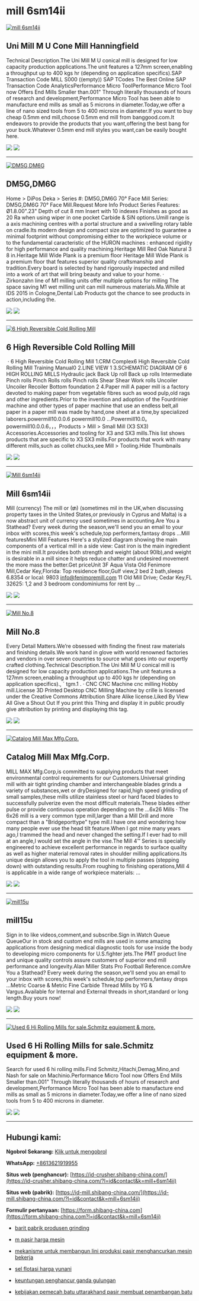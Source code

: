 # mill 6sm14ii

<a href="https://swt.shibang-china.com/?l=id&img&k=mill+6sm14ii" target="_blank">![mill 6sm14ii](http://static.shibang-china.com/all-800x300/328.jpg)</a>

## Uni Mill M U Cone Mill Hanningfield
Technical Description.The Uni Mill M U conical mill is designed for low capacity production applications.The unit features a 127mm screen,enabling a throughput up to 400 kgs hr (depending on application specifics).SAP Transaction Code MILL S000 ((empty)) SAP TCodes The Best Online SAP Transaction Code AnalyticsPerformance Micro ToolPerformance Micro Tool now Offers End Mills Smaller than.001&quot; Through literally thousands of hours of research and development,Performance Micro Tool has been able to manufacture end mills as small as 5 microns in diameter.Today,we offer a line of nano sized tools from 5 to 400 microns in diameter.If you want to buy cheap 0.5mm end mill,choose 0.5mm end mill from banggood.com.It endeavors to provide the products that you want,offering the best bang for your buck.Whatever 0.5mm end mill styles you want,can be easily bought here.


<a href="https://whatsapp.shibangsoft.com/WhatsApp.php" target="_blank" title="WhatsApp">![](http://static.shibang-china.com/icon/whatsapp.png)</a> <a href="https://swt.shibang-china.com/?l=id&icon&k=mill+6sm14ii" target="_blank">![](http://static.shibang-china.com/icon/chat-id.png)</a>

---

<a href="https://swt.shibang-china.com/?l=id&img&k=mill+6sm14ii" target="_blank">![DM5G,DM6G](http://static.shibang-china.com/all-800x300/1383.jpg)</a>

## DM5G,DM6G
Home &gt; DiPos Deka &gt; Series #: DM5G,DM6G 70&#176; Face Mill Series: DM5G,DM6G 70&#176; Face Mill.Request More Info Product Series Features: &#216;1.8.00&quot;.23&quot; Depth of cut 8 mm Insert with 10 indexes Finishes as good as 20 Ra when using wiper in one pocket Carbide &amp; SiN options.Umill range is a axis machining centres with a portal structure and a swivelling rotary table on cradle.Its modern design and compact size are optimized to guarantee a minimal footprint without compromising either to the workpiece volume or to the fundamental caracteristic of the HURON machines : enhanced rigidity for high performance and quality machining.Heritage Mill Red Oak Natural 3 8 in.Heritage Mill Wide Plank is a premium floor Heritage Mill Wide Plank is a premium floor that features superior quality craftsmanship and tradition.Every board is selected by hand rigorously inspected and milled into a work of art that will bring beauty and value to your home.&nbsp;&#0183;&#32;Zirkonzahn line of M1 milling units offer multiple options for milling The space saving M1 wet milling unit can mill numerous materials.Ma.While at IDS 2015 in Cologne,Dental Lab Products got the chance to see products in action,including the.


<a href="https://whatsapp.shibangsoft.com/WhatsApp.php" target="_blank" title="WhatsApp">![](http://static.shibang-china.com/icon/whatsapp.png)</a> <a href="https://swt.shibang-china.com/?l=id&icon&k=mill+6sm14ii" target="_blank">![](http://static.shibang-china.com/icon/chat-id.png)</a>

---

<a href="https://swt.shibang-china.com/?l=id&img&k=mill+6sm14ii" target="_blank">![6 High Reversible Cold Rolling Mill](http://static.shibang-china.com/all-800x300/529.jpg)</a>

## 6 High Reversible Cold Rolling Mill
&nbsp;&#0183;&#32;6 High Reversible Cold Rolling Mill 1.CRM Complex6 High Reversible Cold Rolling Mill Training Manual0 2.LINE VIEW 1 3.SCHEMATIC DIAGRAM OF 6 HIGH ROLLING MILLS Hydraulic jack Back Up roll Back up rolls Intermediate Pinch rolls Pinch Rolls rolls Pinch rolls Shear Shear Work rolls Uncoiler Uncoiler Recoiler Bottom foundation 2 4.Paper mill A paper mill is a factory devoted to making paper from vegetable fibres such as wood pulp,old rags and other ingredients.Prior to the invention and adoption of the Fourdrinier machine and other types of paper machine that use an endless belt,all paper in a paper mill was made by hand,one sheet at a time,by specialized laborers.powermill10.0.0.6 powermill10.0 …Powermill10.0。powermill10.0.0.6，，，Products &gt; Mill &gt; Small Mill (X3 SX3) Accessories.Accessories and tooling for X3 and SX3 mills.This list shows products that are specific to X3 SX3 mills.For products that work with many different mills,such as collet chucks,see Mill &gt; Tooling.Hide Thumbnails


<a href="https://whatsapp.shibangsoft.com/WhatsApp.php" target="_blank" title="WhatsApp">![](http://static.shibang-china.com/icon/whatsapp.png)</a> <a href="https://swt.shibang-china.com/?l=id&icon&k=mill+6sm14ii" target="_blank">![](http://static.shibang-china.com/icon/chat-id.png)</a>

---

<a href="https://swt.shibang-china.com/?l=id&img&k=mill+6sm14ii" target="_blank">![Mill 6sm14ii](http://static.shibang-china.com/all-800x300/922.jpg)</a>

## Mill 6sm14ii
Mill (currency) The mill or (₥) (sometimes mil in the UK,when discussing property taxes in the United States,or previously in Cyprus and Malta) is a now abstract unit of currency used sometimes in accounting.Are You a Stathead? Every week during the season,we'll send you an email to your inbox with scores,this week's schedule,top performers,fantasy drops …Mill featuresMini Mill Features Here's a stylized diagram showing the main components of a vertical mill in a side view: Cast iron is the main ingredient in the mini mill.It provides both strength and weight (about 90lb),and weight is desirable in a mill since it helps reduce chatter and undesired movement the more mass the better.Get priceUnit 3F Aqua Vista Old Fenimore Mill,Cedar Key,Florida: Top residence floor,Gulf view,2 bed 2 bath,sleeps 6.8354 or local: 9803 info@fenimoremill.com 11 Old Mill Drive; Cedar Key,FL 32625: 1,2 and 3 bedroom condominiums for rent by …


<a href="https://whatsapp.shibangsoft.com/WhatsApp.php" target="_blank" title="WhatsApp">![](http://static.shibang-china.com/icon/whatsapp.png)</a> <a href="https://swt.shibang-china.com/?l=id&icon&k=mill+6sm14ii" target="_blank">![](http://static.shibang-china.com/icon/chat-id.png)</a>

---

<a href="https://swt.shibang-china.com/?l=id&img&k=mill+6sm14ii" target="_blank">![Mill No.8](http://static.shibang-china.com/all-800x300/1317.jpg)</a>

## Mill No.8
Every Detail Matters.We’re obsessed with finding the finest raw materials and finishing details.We work hand in glove with world renowned factories and vendors in over seven countries to source what goes into our expertly crafted clothing.Technical Description.The Uni Mill M U conical mill is designed for low capacity production applications.The unit features a 127mm screen,enabling a throughput up to 400 kgs hr (depending on application specifics)., &#180; tgm.1 .&nbsp;&#0183;&#32;CNC CNC Machine cnc milling Hobby mill.License 3D Printed Desktop CNC Milling Machine by crille is licensed under the Creative Commons Attribution Share Alike license.Liked By View All Give a Shout Out If you print this Thing and display it in public proudly give attribution by printing and displaying this tag.


<a href="https://whatsapp.shibangsoft.com/WhatsApp.php" target="_blank" title="WhatsApp">![](http://static.shibang-china.com/icon/whatsapp.png)</a> <a href="https://swt.shibang-china.com/?l=id&icon&k=mill+6sm14ii" target="_blank">![](http://static.shibang-china.com/icon/chat-id.png)</a>

---

<a href="https://swt.shibang-china.com/?l=id&img&k=mill+6sm14ii" target="_blank">![Catalog Mill Max Mfg.Corp.](http://static.shibang-china.com/all-800x300/875.jpg)</a>

## Catalog Mill Max Mfg.Corp.
MILL MAX Mfg.Corp,is committed to supplying products that meet environmental control requirements for our Customers.Universal grinding mill with air tight grinding chamber and interchangeable blades grinds a variety of substances,wet or dryDesigned for rapid,high speed grinding of small samples,these mills utilize stainless steel or hard faced blades to successfully pulverize even the most difficult materials.These blades either pulse or provide continuous operation depending on the …6x26 Mills&nbsp;&#0183;&#32;The 6x26 mill is a very common type mill,larger than a Mill Drill and more compact than a &quot;Bridgeporttype&quot; type mill.I have one and wondering how many people ever use the head tilt feature.When I got mine many years ago,I trammed the head and never changed the setting.If I ever had to mill at an angle,I would set the angle in the vise.The Mill 4™ Series is specially engineered to achieve excellent performance in regards to surface quality as well as higher material removal rates in shoulder milling applications.Its unique design allows you to apply the tool in multiple passes (stepping down) with outstanding results.From roughing to finishing operations,Mill 4 is applicable in a wide range of workpiece materials: …


<a href="https://whatsapp.shibangsoft.com/WhatsApp.php" target="_blank" title="WhatsApp">![](http://static.shibang-china.com/icon/whatsapp.png)</a> <a href="https://swt.shibang-china.com/?l=id&icon&k=mill+6sm14ii" target="_blank">![](http://static.shibang-china.com/icon/chat-id.png)</a>

---

<a href="https://swt.shibang-china.com/?l=id&img&k=mill+6sm14ii" target="_blank">![mill15u](http://static.shibang-china.com/all-800x300/1047.jpg)</a>

## mill15u
Sign in to like videos,comment,and subscribe.Sign in.Watch Queue QueueOur in stock and custom end mills are used in some amazing applications from designing medical diagnostic tools for use inside the body to developing micro components for U.S.fighter jets.The PMT product line and unique quality controls assure customers of superior end mill performance and longevity.Alan Miller Stats Pro Football Reference.comAre You a Stathead? Every week during the season,we'll send you an email to your inbox with scores,this week's schedule,top performers,fantasy drops …Metric Coarse &amp; Metric Fine Carbide Thread Mills by YG &amp; Vargus.Available for Internal and External threads in short,standard or long length.Buy yours now!


<a href="https://whatsapp.shibangsoft.com/WhatsApp.php" target="_blank" title="WhatsApp">![](http://static.shibang-china.com/icon/whatsapp.png)</a> <a href="https://swt.shibang-china.com/?l=id&icon&k=mill+6sm14ii" target="_blank">![](http://static.shibang-china.com/icon/chat-id.png)</a>

---

<a href="https://swt.shibang-china.com/?l=id&img&k=mill+6sm14ii" target="_blank">![Used 6 Hi Rolling Mills for sale.Schmitz equipment &amp; more.](http://static.shibang-china.com/all-800x300/194.jpg)</a>

## Used 6 Hi Rolling Mills for sale.Schmitz equipment &amp; more.
Search for used 6 hi rolling mills.Find Schmitz,Hitachi,Demag,Mino,and Nash for sale on Machinio.Performance Micro Tool now Offers End Mills Smaller than.001&quot; Through literally thousands of hours of research and development,Performance Micro Tool has been able to manufacture end mills as small as 5 microns in diameter.Today,we offer a line of nano sized tools from 5 to 400 microns in diameter.

<a href="https://whatsapp.shibangsoft.com/WhatsApp.php" target="_blank" title="WhatsApp">![](http://static.shibang-china.com/icon/whatsapp.png)</a> <a href="https://swt.shibang-china.com/?l=id&icon&k=mill+6sm14ii" target="_blank">![](http://static.shibang-china.com/icon/chat-id.png)</a>

---
## Hubungi kami:

**Ngobrol Sekarang:** [Klik untuk mengobrol](https://swt.shibang-china.com?l=id&contact&k=mill+6sm14ii)

**WhatsApp:**  [+8613621919955](https://whatsapp.shibangsoft.com/WhatsApp.php)

**Situs web (penghancur):** [https://id-crusher.shibang-china.com/](https://id-crusher.shibang-china.com/?l=id&contact&k=mill+6sm14ii)

**Situs web (pabrik):** [https://id-mill.shibang-china.com/](https://id-mill.shibang-china.com/?l=id&contact&k=mill+6sm14ii)

**Formulir pertanyaan:** [https://form.shibang-china.com](https://form.shibang-china.com?l=id&contact&k=mill+6sm14ii)

* [barit pabrik produsen grinding](../41/barit%20pabrik%20produsen%20grinding.md)

* [m pasir harga mesin](../41/m%20pasir%20harga%20mesin.md)

* [mekanisme untuk membangun lini produksi pasir menghancurkan mesin bekerja](../45/mekanisme%20untuk%20membangun%20lini%20produksi%20pasir%20menghancurkan%20mesin%20bekerja.md)

* [sel flotasi harga yunani](../42/sel%20flotasi%20harga%20yunani.md)

* [keuntungan penghancur ganda gulungan](../43/keuntungan%20penghancur%20ganda%20gulungan.md)

* [kebijakan pemecah batu uttarakhand pasir membuat penambangan batu](../50/kebijakan%20pemecah%20batu%20uttarakhand%20pasir%20membuat%20penambangan%20batu.md)